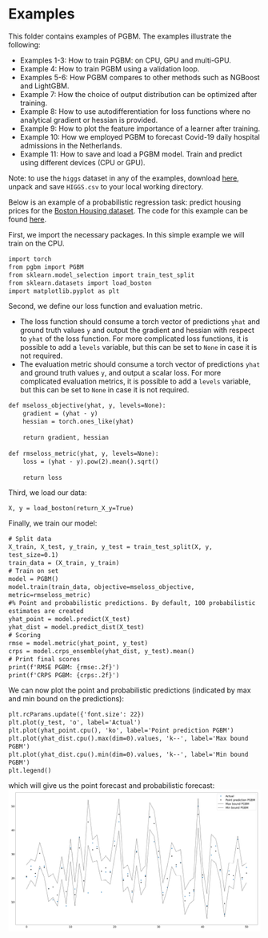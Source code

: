 # Examples #

This folder contains examples of PGBM. The examples illustrate the following:
* Examples 1-3: How to train PGBM: on CPU, GPU and multi-GPU.
* Example 4: How to train PGBM using a validation loop.
* Examples 5-6: How PGBM compares to other methods such as NGBoost and LightGBM.
* Example 7: How the choice of output distribution can be optimized after training.
* Example 8: How to use autodifferentiation for loss functions where no analytical gradient or hessian is provided.
* Example 9: How to plot the feature importance of a learner after training.
* Example 10: How we employed PGBM to forecast Covid-19 daily hospital admissions in the Netherlands.
* Example 11: How to save and load a PGBM model. Train and predict using different devices (CPU or GPU).

Note: to use the `higgs` dataset in any of the examples, download [here](https://archive.ics.uci.edu/ml/datasets/HIGGS), unpack and save `HIGGS.csv` to your local working directory.

Below is an example of a probabilistic regression task: predict housing prices for the [Boston Housing dataset](https://archive.ics.uci.edu/ml/machine-learning-databases/housing/). The code for this example can be found [here](https://github.com/elephaint/pgbm/blob/main/examples/example1_bostonhousing.py).

First, we import the necessary packages. In this simple example we will train on the CPU.
```
import torch
from pgbm import PGBM
from sklearn.model_selection import train_test_split
from sklearn.datasets import load_boston
import matplotlib.pyplot as plt
```
Second, we define our loss function and evaluation metric. 
* The loss function should consume a torch vector of predictions `yhat` and ground truth values `y` and output the gradient and hessian with respect to `yhat` of the loss function. For more complicated loss functions, it is possible to add a `levels` variable, but this can be set to `None` in case it is not required.
* The evaluation metric should consume a torch vector of predictions `yhat` and ground truth values `y`, and output a scalar loss. For more complicated evaluation metrics, it is possible to add a `levels` variable, but this can be set to `None` in case it is not required.
```
def mseloss_objective(yhat, y, levels=None):
    gradient = (yhat - y)
    hessian = torch.ones_like(yhat)

    return gradient, hessian

def rmseloss_metric(yhat, y, levels=None):
    loss = (yhat - y).pow(2).mean().sqrt()

    return loss
```
Third, we load our data:
```
X, y = load_boston(return_X_y=True)
``` 
Finally, we train our model:
```
# Split data
X_train, X_test, y_train, y_test = train_test_split(X, y, test_size=0.1)
train_data = (X_train, y_train)
# Train on set 
model = PGBM()  
model.train(train_data, objective=mseloss_objective, metric=rmseloss_metric)
#% Point and probabilistic predictions. By default, 100 probabilistic estimates are created
yhat_point = model.predict(X_test)
yhat_dist = model.predict_dist(X_test)
# Scoring
rmse = model.metric(yhat_point, y_test)
crps = model.crps_ensemble(yhat_dist, y_test).mean()    
# Print final scores
print(f'RMSE PGBM: {rmse:.2f}')
print(f'CRPS PGBM: {crps:.2f}')
```
We can now plot the point and probabilistic predictions (indicated by max and min bound on the predictions):
```
plt.rcParams.update({'font.size': 22})
plt.plot(y_test, 'o', label='Actual')
plt.plot(yhat_point.cpu(), 'ko', label='Point prediction PGBM')
plt.plot(yhat_dist.cpu().max(dim=0).values, 'k--', label='Max bound PGBM')
plt.plot(yhat_dist.cpu().min(dim=0).values, 'k--', label='Min bound PGBM')
plt.legend()
```
which will give us the point forecast and probabilistic forecast:
![Boston Housing probabilistic forecast](/examples/pytorch/example01_figure.png)
